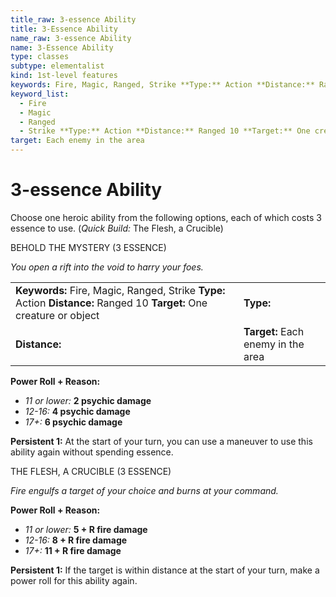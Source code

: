 ```yaml
---
title_raw: 3-essence Ability
title: 3-Essence Ability
name_raw: 3-essence Ability
name: 3-Essence Ability
type: classes
subtype: elementalist
kind: 1st-level features
keywords: Fire, Magic, Ranged, Strike **Type:** Action **Distance:** Ranged 10 **Target:** One creature or object
keyword_list:
  - Fire
  - Magic
  - Ranged
  - Strike **Type:** Action **Distance:** Ranged 10 **Target:** One creature or object
target: Each enemy in the area
---
```


# 3-essence Ability

Choose one heroic ability from the following options, each of which costs 3 essence to use. (*Quick Build:* The Flesh, a Crucible)

BEHOLD THE MYSTERY (3 ESSENCE)

*You open a rift into the void to harry your foes.*

|                                                                                                                       |                                    |
| :-------------------------------------------------------------------------------------------------------------------- | :--------------------------------- |
| **Keywords:** Fire, Magic, Ranged, Strike **Type:** Action **Distance:** Ranged 10 **Target:** One creature or object | **Type:**                          |
| **Distance:**                                                                                                         | **Target:** Each enemy in the area |

**Power Roll + Reason:**

- *11 or lower:* **2 psychic damage**
- *12-16:* **4 psychic damage**
- *17+:* **6 psychic damage**

**Persistent 1:** At the start of your turn, you can use a maneuver to use this ability again without spending essence.

THE FLESH, A CRUCIBLE (3 ESSENCE)

*Fire engulfs a target of your choice and burns at your command.*

**Power Roll + Reason:**

- *11 or lower:* **5 + R fire damage**
- *12-16:* **8 + R fire damage**
- *17+:* **11 + R fire damage**

**Persistent 1:** If the target is within distance at the start of your turn, make a power roll for this ability again.

